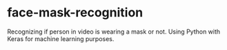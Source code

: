 # face-mask-recognition
Recognizing if person in video is wearing a mask or not. Using Python with Keras for machine learning purposes.
